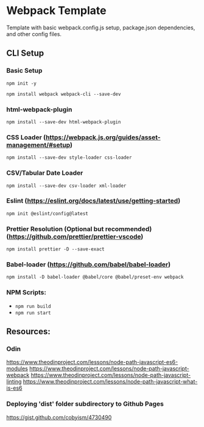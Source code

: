 # Webpack Template
Template with basic webpack.config.js setup, package.json dependencies, and other config files. 

## CLI Setup 
### Basic Setup
```
npm init -y
```
```
npm install webpack webpack-cli --save-dev
```

### html-webpack-plugin
```
npm install --save-dev html-webpack-plugin
```

### CSS Loader (https://webpack.js.org/guides/asset-management/#setup)
```
npm install --save-dev style-loader css-loader
```

### CSV/Tabular Date Loader
```
npm install --save-dev csv-loader xml-loader
```

### Eslint (https://eslint.org/docs/latest/use/getting-started)
```
npm init @eslint/config@latest
```

### Prettier Resolution (Optional but recommended) (https://github.com/prettier/prettier-vscode)
```
npm install prettier -D --save-exact
```

### Babel-loader (https://github.com/babel/babel-loader)
```
npm install -D babel-loader @babel/core @babel/preset-env webpack
```

### NPM Scripts:
- ```npm run build```
- ```npm run start```


## Resources: 
### Odin
https://www.theodinproject.com/lessons/node-path-javascript-es6-modules
https://www.theodinproject.com/lessons/node-path-javascript-webpack
https://www.theodinproject.com/lessons/node-path-javascript-linting
https://www.theodinproject.com/lessons/node-path-javascript-what-is-es6

### Deploying 'dist' folder subdirectory to Github Pages
https://gist.github.com/cobyism/4730490



